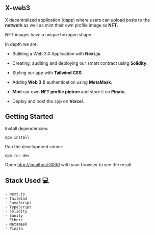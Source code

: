 ## X-web3

X decentralized application (dapp) where users can upload posts to the **network** as well as mint their own profile image as **NFT**.

NFT images have a unique hexagon shape.

In depth we are:

- Building a Web 3.0 Application with **Next.js**.

- Creating, auditing and deploying our smart contract using **Solidity**.

- Styling our app with **Tailwind CSS**.

- Adding **Web 3.0** authentication using **MetaMask**.

- **Mint** our own **NFT profile picture** and store it on **Pinata**.

- Deploy and host the app on **Vercel**.

## Getting Started

Install dependencies:

```
npm install
```

Run the development server:

```
npm run dev
```

Open [http://localhost:3000](http://localhost:3000) with your browser to see the result.

## Stack Used 💻

```
- Next.js
- Tailwind
- JavaScript
- TypeScript
- Solidity
- Sanity
- Ethers
- Metamask
- Pinata
```
